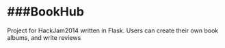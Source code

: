 ###BookHub
======
Project for HackJam2014 written in Flask.
Users can create their own book albums, and write reviews
